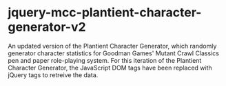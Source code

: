 # jquery-mcc-plantient-character-generator-v2
An updated version of the Plantient Character Generator, which randomly generator character statistics for Goodman Games' Mutant Crawl Classics pen and paper role-playing system.  For this iteration of the Plantient Character Generator, the JavaScript DOM tags have been replaced with jQuery tags to retreive the data.
